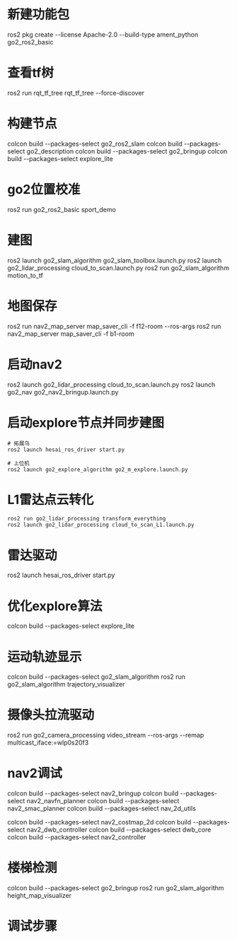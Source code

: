 # 新建功能包
ros2 pkg create --license Apache-2.0 --build-type ament_python go2_ros2_basic

# 查看tf树
ros2 run rqt_tf_tree rqt_tf_tree --force-discover

# 构建节点
colcon build --packages-select go2_ros2_slam
colcon build --packages-select go2_description
colcon build --packages-select go2_bringup
colcon build --packages-select explore_lite

# go2位置校准
ros2 run go2_ros2_basic sport_demo 

# 建图
ros2 launch go2_slam_algorithm go2_slam_toolbox.launch.py 
ros2 launch go2_lidar_processing cloud_to_scan.launch.py
ros2 run go2_slam_algorithm motion_to_tf 

# 地图保存
ros2 run nav2_map_server map_saver_cli -f f12-room --ros-args 
ros2 run nav2_map_server map_saver_cli -f b1-room

# 启动nav2
ros2 launch go2_lidar_processing cloud_to_scan.launch.py
ros2 launch go2_nav go2_nav2_bringup.launch.py

# 启动explore节点并同步建图
    # 拓展乌
    ros2 launch hesai_ros_driver start.py

    # 上位机
    ros2 launch go2_explore_algorithm go2_m_explore.launch.py 

    
# L1雷达点云转化

    ros2 run go2_lidar_processing transform_everything
    ros2 launch go2_lidar_processing cloud_to_scan_L1.launch.py


# 雷达驱动
ros2 launch hesai_ros_driver start.py


# 优化explore算法
colcon build --packages-select explore_lite

# 运动轨迹显示
colcon build --packages-select go2_slam_algorithm
ros2 run go2_slam_algorithm trajectory_visualizer

# 摄像头拉流驱动
ros2 run go2_camera_processing video_stream --ros-args --remap multicast_iface:=wlp0s20f3





# nav2调试

colcon build --packages-select nav2_bringup
colcon build --packages-select nav2_navfn_planner
colcon build --packages-select nav2_smac_planner
colcon build --packages-select nav_2d_utils

colcon build --packages-select nav2_costmap_2d
colcon build --packages-select nav2_dwb_controller
colcon build --packages-select dwb_core
colcon build --packages-select nav2_controller

# 楼梯检测
colcon build --packages-select go2_bringup
ros2 run go2_slam_algorithm height_map_visualizer



# 调试步骤

